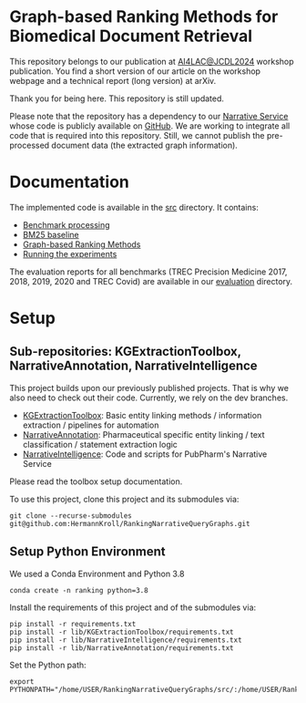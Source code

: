 # Graph-based Ranking Methods for Biomedical Document Retrieval
This repository belongs to our publication at [AI4LAC@JCDL2024](https://zhanghaoxuan1999.github.io/JCDL2024-AI4LAC-workshop/) workshop publication. You find a short version of our article on the workshop webpage and a technical report (long version) at arXiv.

Thank you for being here. 
This repository is still updated.

Please note that the repository has a dependency to our [Narrative Service](www.narrative.pubpharm.de) whose code is publicly available on [GitHub](https://github.com/HermannKroll/NarrativeIntelligence). 
We are working to integrate all code that is required into this repository. 
Still, we cannot publish the pre-processed document data (the extracted graph information).

# Documentation
The implemented code is available in the [src](src) directory.
It contains:
- [Benchmark processing](src/narranking/benchmark.py)
- [BM25 baseline](src/narranking/baselines/create_bm25_baseline.py)
- [Graph-based Ranking Methods](src/narranking/rankers)
- [Running the experiments](src/narranking/main.py)

The evaluation reports for all benchmarks (TREC Precision Medicine 2017, 2018, 2019, 2020 and TREC Covid) are available 
in our [evaluation](evaluation) directory.


# Setup

## Sub-repositories: KGExtractionToolbox, NarrativeAnnotation, NarrativeIntelligence
This project builds upon our previously published projects. 
That is why we also need to check out their code.
Currently, we rely on the dev branches.
- [KGExtractionToolbox](https://github.com/HermannKroll/KGExtractionToolbox/tree/dev): Basic entity linking methods / information extraction / pipelines for automation
- [NarrativeAnnotation](https://github.com/HermannKroll/NarrativeAnnotation/tree/dev): Pharmaceutical specific entity linking / text classification / statement extraction logic
- [NarrativeIntelligence](https://github.com/HermannKroll/NarrativeIntelligence/tree/dev): Code and scripts for PubPharm's Narrative Service

Please read the toolbox setup documentation.

To use this project, clone this project and its submodules via:
```
git clone --recurse-submodules git@github.com:HermannKroll/RankingNarrativeQueryGraphs.git
```



## Setup Python Environment
We used a Conda Environment and Python 3.8
```
conda create -n ranking python=3.8
```

Install the requirements of this project and of the submodules via:
```
pip install -r requirements.txt
pip install -r lib/KGExtractionToolbox/requirements.txt
pip install -r lib/NarrativeIntelligence/requirements.txt
pip install -r lib/NarrativeAnnotation/requirements.txt
```

Set the Python path:
```
export PYTHONPATH="/home/USER/RankingNarrativeQueryGraphs/src/:/home/USER/RankingNarrativeQueryGraphs/lib/KGExtractionToolbox/src/:/home/USER/RankingNarrativeQueryGraphs/lib/NarrativeAnnotation/src/:/home/USER/RankingNarrativeQueryGraphs/lib/NarrativeIntelligence/src/"
```
